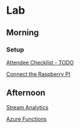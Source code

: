 # Lab

## Morning

### Setup

[Attendee Checklist - TODO](www.microsoft.com)

[Connect the Raspberry PI](www.microsoft.com)

## Afternoon

[Stream Analytics](www.microsoft.com)

[Azure Functions](www.microsoft.com)
